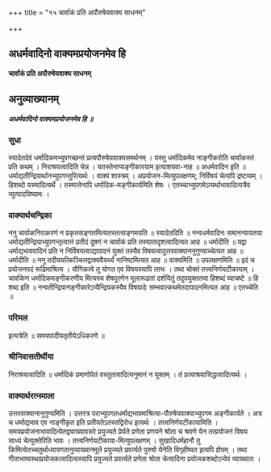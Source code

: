 +++
title = "१५ चार्वाकं प्रति अपौरुषेयवाक्य साधनम्"

+++


## अधर्मवादिनो वाक्यमप्रयोजनमेव हि

**चार्वाकं प्रति अपौरुषेयवाक्य साधनम्**

## **अनुव्याख्यानम्**

***अधर्मवादिनो वाक्यमप्रयोजनमेव हि ॥***

### **सुधा**

स्यादेतदेवं धर्मादिकमभ्युपगच्छन्तं प्रत्यपौरुषेयवाक्यसमर्थनम् । यस्तु धर्मादिकमेव नाङ्गीकरोति चार्वाकस्तं प्रति कथम् । निराश्रयत्वादिति चेन्न । यतस्तेनाप्यङ्गीकारयाम इत्याशयवा-नाह ॥ अधर्मवादिन इति ॥ धर्माद्यतीन्द्रियार्थानभ्युपगन्तुरित्यर्थः । वाक्यं शास्त्रम् । अप्रयोजन-मित्युपलक्षणम्; निर्विषयं चेत्यपि द्रष्टव्यम् । हिशब्दो यस्मादित्यर्थे । तस्मात्तेनापि धर्मादिक-मङ्गीकार्यमिति शेषः । एतच्चाभ्युपगमेऽप्यर्थाभावादित्यत्रैव व्युत्पादयिष्यामः ।

### **वाक्यार्थचन्द्रिका**

ननु चार्वाकनिराकरणं न प्रकृतसङ्गतमित्यतस्तत्सङ्गमयति ॥ स्यादेतदिति ॥ नन्वधर्मवादिनः समानन्यायतया धर्माद्यतीन्द्रियाभ्युपगन्तृत्वात्तं प्रतीदं दूषणं न चार्वाकं प्रति तस्यातादृशत्वादित्यत आह ॥ धर्मादीति ॥ यद्वा धर्माद्यभाववादिनं प्रति न निर्विषयत्वाद्यापादनं युक्तं तस्यैव विषयत्वादुत्तरवाक्याननुगुण्याच्चेत्यत आह ॥ धर्मादीति ॥ ननु तदीययत्किञ्चित्तद्वाक्यवैयर्थ्यं नानिष्टमित्यत आह ॥ वाक्यमिति ॥ उपलक्षणमिति ॥ इदं च प्रयोजनपदं रूढिमाश्रित्य । यौगिकत्वे तु योगत एव विषयस्यापि लाभः । तथा चोक्तं तत्त्वनिर्णयटीकायाम् । चार्वाकेण धर्मादिकमङ्गीकरणीय मित्यस्य शेषपूरणेन मूलारूढतां दर्शयितुं तदुपयुक्ततया हिशब्दं व्याचष्टे ॥ हि शब्द इति ॥ नन्वतीन्द्रियानङ्गीकारेऽप्यैन्द्रियकस्यैव विषयादेः सम्भवात्कथमेतदापादनमित्यत आह ॥ एतच्चेति ॥

### **परिमल**

इत्यत्रेति ॥ समयपादीयतृतीयेऽधिकरणे ॥

### **श्रीनिवासतीर्थीया**

निराश्रयत्वादिति ॥ धर्मादिकं प्रमाणोपेतं वस्तुतत्वादित्यनुमानं न युक्तम् । तं प्रत्याश्रयासिद्धत्वादित्यर्थः ।

### **वाक्यार्थरत्नमाला**

उत्तरवाक्यानानुगुण्यमिति । उत्तरत्र पराभ्युपगतधर्माद्यभावमाश्रित्या-पौरुषेयवाक्याभ्युपगम अङ्गीकार्यते । अत्र च धर्माद्यभाव एव नाङ्गीकृत इति प्रतीयतेऽतस्तद्विरोध इत्यर्थः । तत्त्वनिर्णयटीकायामिति । समयप्रयोजनाभावादित्येतद्व्याख्यावसरे प्रयुज्यते प्रेर्यते प्रणेता प्रणयने श्रोता च श्रवणे येन तत्प्रयोजनं विषयः साध्यं चेत्युक्तेरिति भावः । तत्त्वनिर्णयटीकाया-मित्युपलक्षणम् । सुखादिधर्महानौ तु किमित्येतच्चतुर्थाध्यायगतानुव्याख्यानमूले प्रयुज्यते प्रवर्त्यते पुरुषो येनेति विगृहीष्यत इत्यपि ज्ञेयम् । तथा गीताभाष्यस्थाप्रयोजकत्वादित्यस्यापि प्रयुज्यते प्रवर्त्यते प्रणेता श्रोता चेत्यादिना प्रयोजकशब्दोऽप्येवं व्याख्यातः ।

